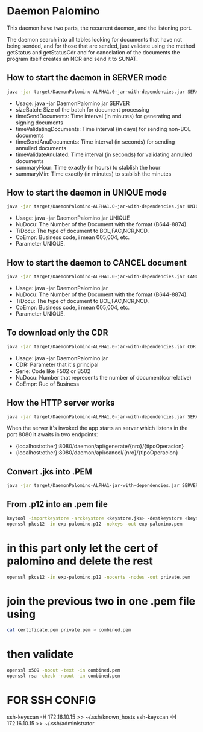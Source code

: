 # Daemon Palomino
This daemon have two parts, the recurrent daemon, and the listening port.

The daemon search into all tables looking for documents that have not being sended, 
and for those that are sended, just validate using the method getStatus and getStatusCdr
and for cancelation of the documents the program itself creates an NCR and send it to SUNAT.

## How to start the daemon in SERVER mode
```bash
java -jar target/DaemonPalomino-ALPHA1.0-jar-with-dependencies.jar SERVER 5 1 1 1 1 1 10 59
```
- Usage: java -jar DaemonPalomino.jar SERVER <sizeBatch> <timeSendDocuments> <timeValidatingDocuments> <timeSendAnuDocuments> <timeValidateAnulated> <summaryHour> <summaryMin>
-   sizeBatch: Size of the batch for document processing                                                                                                                    
-   timeSendDocuments: Time interval (in minutes) for generating and signing documents                                                                                      
-   timeValidatingDocuments: Time interval (in days) for sending non-BOL documents                                                                                          
-   timeSendAnuDocuments: Time interval (in seconds) for sending annulled documents                                                                                         
-   timeValidateAnulated: Time interval (in seconds) for validating annulled documents                                                                                      
-   summaryHour: Time exactly (in hours) to stablish the hour                                                                                                               
-   summaryMin: Time exactly (in minutes) to stablish the minutes

## How to start the daemon in UNIQUE mode
```bash
java -jar target/DaemonPalomino-ALPHA1.0-jar-with-dependencies.jar UNIQUE B644-8874 BOL 005
```
- Usage: java -jar DaemonPalomino.jar UNIQUE <NuDocu> <TiDocu> <CoEmpr> 
-   NuDocu: The Number of the Document with the format (B644-8874).     
-   TiDocu: The type of document to BOL,FAC,NCR,NCD.
-   CoEmpr: Business code, i mean 005,004, etc.
-   Parameter UNIQUE.

## How to start the daemon to CANCEL document
```bash
java -jar target/DaemonPalomino-ALPHA1.0-jar-with-dependencies.jar CANCEL B644-8874 BOL 005
```
- Usage: java -jar DaemonPalomino.jar  <NuDocu> <TiDocu> <CoEmpr> 
-   NuDocu: The Number of the Document with the format (B644-8874).     
-   TiDocu: The type of document to BOL,FAC,NCR,NCD.
-   CoEmpr: Business code, i mean 005,004, etc.
-   Parameter UNIQUE.

## To download only the CDR
```bash
java -jar target/DaemonPalomino-ALPHA1.0-jar-with-dependencies.jar CDR F305 0000919 07 20417931393
```
- Usage: java -jar DaemonPalomino.jar  <NuDocu> <TiDocu> <CoEmpr> 
-   CDR: Parameter that it's principal
-   Serie: Code like F502 or B502
-   NuDocu: Number that represents the number of document(correlative)
-   CoEmpr: Ruc of Business

## How the HTTP server works
```bash
java -jar target/DaemonPalomino-ALPHA1.0-jar-with-dependencies.jar SERVER 5 1 1 1 1 1 10 59
```
When the server it's invoked the app starts an server which listens in the port 8080
it awaits in two endpoints:
- {localhost:other}:8080/daemon/api/generate/{nro}/{tipoOperacion}
- {localhost:other}:8080/daemon/api/cancel/{nro}/{tipoOperacion}

## Convert .jks into .PEM
```bash
java -jar target/DaemonPalomino-ALPHA1-jar-with-dependencies.jar SERVER 5 1 1 1 1 1 1 10 59
```

## From .p12 into an .pem file
```bash
keytool -importkeystore -srckeystore <keystore.jks> -destkeystore <keystore.p12> -srcstoretype JKS -deststoretype PKCS12
openssl pkcs12 -in exp-palomino.p12 -nokeys -out exp-palomino.pem
```

# in this part only let the cert of palomino and delete the rest
```bash
openssl pkcs12 -in exp-palomino.p12 -nocerts -nodes -out private.pem
```

# join the previous two in one .pem file using
```bash
cat certificate.pem private.pem > combined.pem
```

# then validate
```bash
openssl x509 -noout -text -in combined.pem
openssl rsa -check -noout -in combined.pem
```

# FOR SSH CONFIG
ssh-keyscan -H 172.16.10.15 >> ~/.ssh/known_hosts
ssh-keyscan -H 172.16.10.15 >> ~/.ssh/administrator

